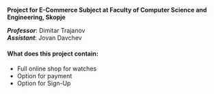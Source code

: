 <b>Project for E-Commerce Subject at Faculty of Computer Science and Engineering, Skopje</b></br>

<i><b>Professor</b></i>: Dimitar Trajanov</br>
<i><b>Assistant</b></i>: Jovan Davchev
<h4>What does this project contain:</h4>
<ul> 
  <li>Full online shop for watches</li>
  <li>Option for payment</li>
  <li>Option for Sign-Up</li>
  </ul>
